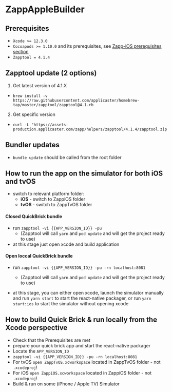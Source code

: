 # ZappAppleBuilder

## Prerequisites

- `Xcode >= 12.3.0`
- `Cocoapods >= 1.10.0` and its prerequisites, see [Zapp-iOS prerequisites section](https://github.com/applicaster/zapp-ios)
- `Zapptool = 4.1.4`

## Zapptool update (2 options)
 1. Get latest version of 4.1.X 
 - `brew install -v https://raw.githubusercontent.com/applicaster/homebrew-tap/master/zapptool/zapptool@4.1.rb`
 2. Get specific version 
 - `curl -L "https://assets-production.applicaster.com/zapp/helpers/zapptool/4.1.4/zapptool.zip`

## Bundler updates
- `bundle update` should be called from the root folder

## How to run the app on the simulator for both iOS and tvOS
- switch to relevant platform folder: 
  - **iOS** - switch to ZappiOS folder
  - **tvOS** - switch to ZappTvOS folder

#### Closed QuickBrick bundle
- run `zapptool -vi {{APP_VERSION_ID}} -pu`
  - (Zapptool will call `yarn` and `pod update` and will get the project ready to use)
- at this stage just open xcode and build application

#### Open loccal QuickBrick bundle
- run `zapptool -vi {{APP_VERSION_ID}} -pu -rn localhost:8081`
  - (Zapptool will call `yarn` and `pod update` and will get the project ready to use)

- at this stage, you can either open xcode, launch the simulator manually and run `yarn start` to start the react-native packager, or run `yarn start:ios` to start the simulator without opening xcode

## How to build Quick Brick & run locally from the Xcode perspective

- Check that the Prerequisites are met
- prepare your quick brick app and start the react-native packager
- Locate the `APP_VERSION_ID`
- `zapptool -vi {{APP_VERSION_ID}} -pu -rn localhost:8081`
- For tvOS `open ZappTvOS.xcworkspace` located in ZappTvOS folder - not `.xcodeproj`!
- For iOS `open ZappiOS.xcworkspace` located in ZappiOS folder - not `.xcodeproj`!
- Build & run on some (iPhone / Apple TV) Simulator

